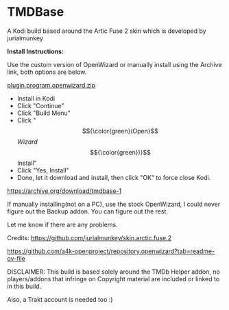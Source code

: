 # TMDBase
A Kodi build based around the Artic Fuse 2 skin which is developed by jurialmunkey

**Install Instructions:**

Use the custom version of OpenWizard or manually install using the Archive link, both options are below.

[plugin.program.openwizard.zip](https://github.com/user-attachments/files/17988163/plugin.program.openwizard.zip)

- Install in Kodi
- Click "Continue"
- Click "Build Menu"
- Click " $${\color{green}(Open}$$*Wizard*$${\color{green})}$$ Install"
- Click "Yes, Install"
- Done, let it download and install, then click "OK" to force close Kodi.

https://archive.org/download/tmdbase-1

If manually installing(not on a PC), use the stock OpenWizard, I could never figure out the Backup addon. You can figure out the rest.

Let me know if there are any problems.

Credits:
https://github.com/jurialmunkey/skin.arctic.fuse.2

https://github.com/a4k-openproject/repository.openwizard?tab=readme-ov-file

DISCLAIMER: This build is based solely around the TMDb Helper addon, no players/addons that infringe on Copyright material are included or linked to in this build. 

Also, a Trakt account is needed too :)
